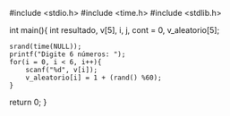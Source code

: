#include <stdio.h>
#include <time.h>
#include <stdlib.h>

int main(){
    int resultado, v[5], i, j, cont = 0, v_aleatorio[5];

    srand(time(NULL));
    printf("Digite 6 números: ");
    for(i = 0, i < 6, i++){
        scanf("%d", v[i]);
        v_aleatorio[i] = 1 + (rand() %60);
    }
return 0;
}